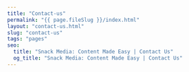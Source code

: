 ```yaml
---
title: "Contact-us"
permalink: "{{ page.fileSlug }}/index.html"
layout: "contact-us.html"
slug: "contact-us"
tags: "pages"
seo:
  title: "Snack Media: Content Made Easy | Contact Us"
  og_title: "Snack Media: Content Made Easy | Contact Us"
---
```



